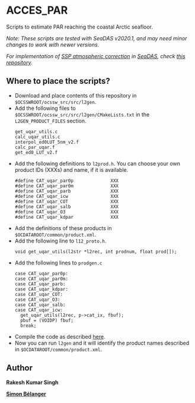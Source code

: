 # ACCES_PAR
Scripts to estimate PAR reaching the coastal Arctic seafloor.

*Note: These scripts are tested with SeaDAS v2020.1, and may need minor changes to work with newer versions.*

*For implementation of [SSP atmospheric correction](https://doi.org/10.1364/OE.27.0A1118) in [SeaDAS](https://seadas.gsfc.nasa.gov/), check [this repository](https://github.com/rakeshkstp/AtmosphericCorrection).*

## Where to place the scripts?
* Download and place contents of this repository in `$OCSSWROOT/ocssw_src/src/l2gen`.
* Add the following files to `$OCSSWROOT/ocssw_src/src/l2gen/CMakeLists.txt` in the `L2GEN_PRODUCT_FILES` section.
  ```
  get_uqar_utils.c
  calc_uqar_utils.c
  interpol_ed0LUT_5nm_v2.f
  calc_par_uqar.f
  get_ed0_LUT_v2.f
  ```
* Add the following definitions to `l2prod.h`. You can choose your own product IDs (XXXs) and name, if it is available. 
  ```
  #define CAT_uqar_par0p              XXX
  #define CAT_uqar_par0m              XXX
  #define CAT_uqar_parb               XXX
  #define CAT_uqar_icw                XXX
  #define CAT_uqar_COT                XXX
  #define CAT_uqar_salb               XXX
  #define CAT_uqar_O3                 XXX
  #define CAT_uqar_kdpar              XXX
  ```
* Add the definitions of these products in `$OCDATAROOT/common/product.xml`.
* Add the following line to `l12_proto.h`.
  ```
  void get_uqar_utils(l2str *l2rec, int prodnum, float prod[]);
  ```
* Add the following lines to `prodgen.c`
  ```
  case CAT_uqar_par0p:
  case CAT_uqar_par0m:
  case CAT_uqar_parb:
  case CAT_uqar_kdpar:
  case CAT_uqar_COT:
  case CAT_uqar_O3:
  case CAT_uqar_salb:
  case CAT_uqar_icw:
    get_uqar_utils(l2rec, p->cat_ix, fbuf);
    pbuf = (VOIDP) fbuf;
    break;       
  ```
* Compile the code as described [here](https://seadas.gsfc.nasa.gov/build_ocssw/#building-the-code).
* Now you can run `l2gen` and it will identify the product names described in `$OCDATAROOT/common/product.xml`.

## Author
**Rakesh Kumar Singh**

**[Simon Bélanger](https://github.com/belasi01)**
